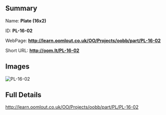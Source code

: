 

## Summary
 
Name: __Plate (16x2)__

ID: __PL-16-02__

WebPage: __http://learn.oomlout.co.uk/OO/Projects/oobb/part/PL-16-02__

Short URL: __http://oom.lt/PL-16-02__


## Images
![PL-16-02](http://oomlout.com/oomlout-OOBB/part/PL/PL-16-02/OOBB-PL-16-02_420.png)




## Full Details

 http://learn.oomlout.co.uk/OO/Projects/oobb/part/PL/PL-16-02

